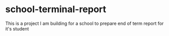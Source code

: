 # school-terminal-report
This is a project I am building for a school to prepare end of term report for it's student
